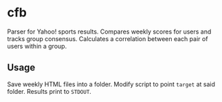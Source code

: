 # cfb
Parser for Yahoo! sports results. Compares weekly scores for users and tracks group consensus. Calculates a correlation between each pair of users within a group.

## Usage
Save weekly HTML files into a folder. Modify script to point `target` at said folder. Results print to `STDOUT`.

